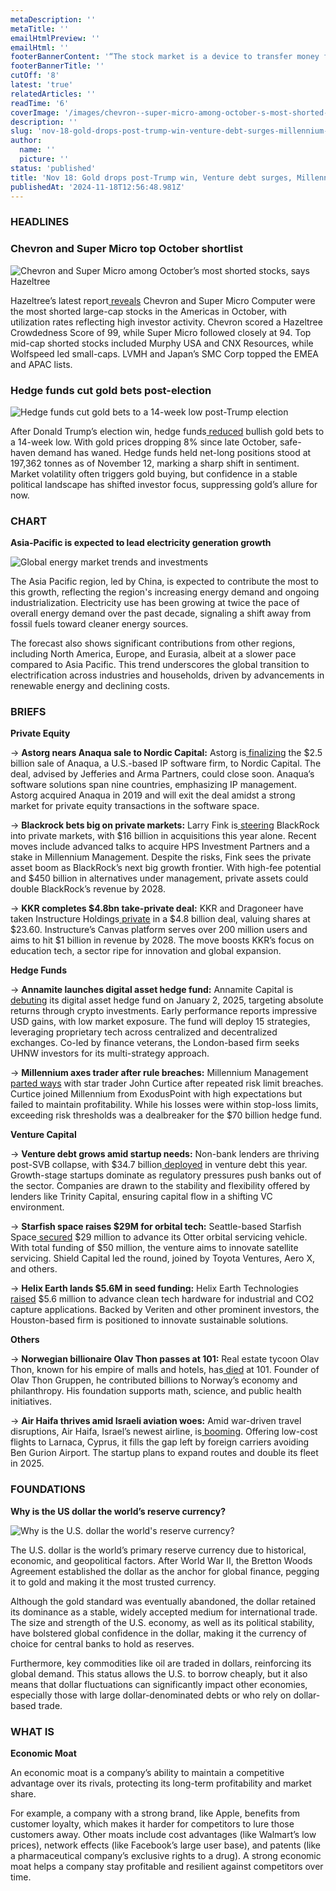 ```yaml
---
metaDescription: ''
metaTitle: ''
emailHtmlPreview: ''
emailHtml: ''
footerBannerContent: '“The stock market is a device to transfer money from the impatient to the patient.” - Warren Buffett'
footerBannerTitle: ''
cutOff: '8'
latest: 'true'
relatedArticles: ''
readTime: '6'
coverImage: '/images/chevron--super-micro-among-october-s-most-shorted-stocks--says-hazeltree-kwMT.webp'
description: ''
slug: 'nov-18-gold-drops-post-trump-win-venture-debt-surges-millennium-axes-star-trader'
author:
  name: ''
  picture: ''
status: 'published'
title: 'Nov 18: Gold drops post-Trump win, Venture debt surges, Millennium axes star trader'
publishedAt: '2024-11-18T12:56:48.981Z'
---
```


### HEADLINES

### Chevron and Super Micro top October shortlist

![Chevron and Super Micro among October’s most shorted stocks, says Hazeltree](/images/chevron--super-micro-among-october-s-most-shorted-stocks--says-hazeltree-E3NT.webp)

Hazeltree’s latest report[ reveals](https://www.hedgeweek.com/chevron-super-micro-among-octobers-most-shorted-stocks-says-hazeltree/) Chevron and Super Micro Computer were the most shorted large-cap stocks in the Americas in October, with utilization rates reflecting high investor activity. Chevron scored a Hazeltree Crowdedness Score of 99, while Super Micro followed closely at 94. Top mid-cap shorted stocks included Murphy USA and CNX Resources, while Wolfspeed led small-caps. LVMH and Japan’s SMC Corp topped the EMEA and APAC lists.

### Hedge funds cut gold bets post-election

![Hedge funds cut gold bets to a 14-week low post-Trump election](/images/hedge-funds-slash-bullish-wagers-on-gold-over-trump-election-win-I4MD.webp)

After Donald Trump’s election win, hedge funds[ reduced](https://www.bnnbloomberg.ca/investing/2024/11/15/hedge-funds-slash-bullish-wagers-on-gold-over-trump-election-win/) bullish gold bets to a 14-week low. With gold prices dropping 8% since late October, safe-haven demand has waned. Hedge funds held net-long positions stood at 197,362 tonnes as of November 12, marking a sharp shift in sentiment. Market volatility often triggers gold buying, but confidence in a stable political landscape has shifted investor focus, suppressing gold’s allure for now.

### CHART

**Asia-Pacific is expected to lead electricity generation growth**

![Global energy market trends and investments](/images/egergy-AyMj.webp)

The Asia Pacific region, led by China, is expected to contribute the most to this growth, reflecting the region's increasing energy demand and ongoing industrialization. Electricity use has been growing at twice the pace of overall energy demand over the past decade, signaling a shift away from fossil fuels toward cleaner energy sources.

The forecast also shows significant contributions from other regions, including North America, Europe, and Eurasia, albeit at a slower pace compared to Asia Pacific. This trend underscores the global transition to electrification across industries and households, driven by advancements in renewable energy and declining costs.

### BRIEFS

**Private Equity**

→ **Astorg nears Anaqua sale to Nordic Capital:** Astorg is[ finalizing](https://www.bnnbloomberg.ca/investing/2024/11/15/astorg-nears-25-billion-anaqua-sale-to-nordic-capital/) the $2.5 billion sale of Anaqua, a U.S.-based IP software firm, to Nordic Capital. The deal, advised by Jefferies and Arma Partners, could close soon. Anaqua’s software solutions span nine countries, emphasizing IP management. Astorg acquired Anaqua in 2019 and will exit the deal amidst a strong market for private equity transactions in the software space.

→ **Blackrock bets big on private markets:** Larry Fink is[ steering](https://www.bnnbloomberg.ca/investing/2024/11/15/fink-pushes-blackrock-into-high-stakes-bet-on-private-markets/) BlackRock into private markets, with $16 billion in acquisitions this year alone. Recent moves include advanced talks to acquire HPS Investment Partners and a stake in Millennium Management. Despite the risks, Fink sees the private asset boom as BlackRock’s next big growth frontier. With high-fee potential and $450 billion in alternatives under management, private assets could double BlackRock’s revenue by 2028.

→ **KKR completes $4.8bn take-private deal:** KKR and Dragoneer have taken Instructure Holdings[ private](https://www.privateequitywire.co.uk/kkr-and-dragoneer-complete-4-8bn-take-private-of-edtech-firm-instructure/) in a $4.8 billion deal, valuing shares at $23.60. Instructure’s Canvas platform serves over 200 million users and aims to hit $1 billion in revenue by 2028. The move boosts KKR’s focus on education tech, a sector ripe for innovation and global expansion.

**Hedge Funds**

→ **Annamite launches digital asset hedge fund:** Annamite Capital is[ debuting](https://www.hedgeweek.com/annamite-capital-launches-multi-strat-digital-asset-hedge-fund/) its digital asset hedge fund on January 2, 2025, targeting absolute returns through crypto investments. Early performance reports impressive USD gains, with low market exposure. The fund will deploy 15 strategies, leveraging proprietary tech across centralized and decentralized exchanges. Co-led by finance veterans, the London-based firm seeks UHNW investors for its multi-strategy approach.

→ **Millennium axes trader after rule breaches:** Millennium Management[ parted ways](https://www.hedgeweek.com/millennium-axes-star-trader-after-less-than-year/#:~:text=John%20Curtice%2C%20a%20high%2Dprofile,a%20report%20by%20eFinancial%20Careers.) with star trader John Curtice after repeated risk limit breaches. Curtice joined Millennium from ExodusPoint with high expectations but failed to maintain profitability. While his losses were within stop-loss limits, exceeding risk thresholds was a dealbreaker for the $70 billion hedge fund.

**Venture Capital**

→ **Venture debt grows amid startup needs:** Non-bank lenders are thriving post-SVB collapse, with $34.7 billion[ deployed](https://pitchbook.com/news/articles/non-bank-lenders-private-credit-venture-debt#:~:text=Non%2Dbank%20lenders%2C%20which%20swooped,latest%20PitchBook%2DNVCA%20Venture%20Monitor.) in venture debt this year. Growth-stage startups dominate as regulatory pressures push banks out of the sector. Companies are drawn to the stability and flexibility offered by lenders like Trinity Capital, ensuring capital flow in a shifting VC environment.

→ **Starfish space raises $29M for orbital tech:** Seattle-based Starfish Space[ secured](https://vcnewsdaily.com/starfish-space/venture-capital-funding/hcszfnnvnh) $29 million to advance its Otter orbital servicing vehicle. With total funding of $50 million, the venture aims to innovate satellite servicing. Shield Capital led the round, joined by Toyota Ventures, Aero X, and others.

→ **Helix Earth lands $5.6M in seed funding:** Helix Earth Technologies[ raised](https://vcnewsdaily.com/helix-earth/venture-capital-funding/vfqwmpdxbc) $5.6 million to advance clean tech hardware for industrial and CO2 capture applications. Backed by Veriten and other prominent investors, the Houston-based firm is positioned to innovate sustainable solutions.

**Others**

→ **Norwegian billionaire Olav Thon passes at 101:** Real estate tycoon Olav Thon, known for his empire of malls and hotels, has[ died](https://www.bnnbloomberg.ca/investing/2024/11/16/olav-thon-billionaire-norwegian-real-estate-tycoon-dies-at-101/) at 101. Founder of Olav Thon Gruppen, he contributed billions to Norway’s economy and philanthropy. His foundation supports math, science, and public health initiatives.

→ **Air Haifa thrives amid Israeli aviation woes:** Amid war-driven travel disruptions, Air Haifa, Israel’s newest airline, is[ booming](https://www.bnnbloomberg.ca/business/2024/11/16/as-war-spooks-foreign-airlines-israelis-look-to-local-start-up/). Offering low-cost flights to Larnaca, Cyprus, it fills the gap left by foreign carriers avoiding Ben Gurion Airport. The startup plans to expand routes and double its fleet in 2025.

### FOUNDATIONS

**Why is the US dollar the world’s reserve currency?**

![Why is the U.S. dollar the world's reserve currency?](/images/why-is-the-u.s.-dollar-the-world-s-reserve-currency_-I4MD.webp)

The U.S. dollar is the world’s primary reserve currency due to historical, economic, and geopolitical factors. After World War II, the Bretton Woods Agreement established the dollar as the anchor for global finance, pegging it to gold and making it the most trusted currency.

Although the gold standard was eventually abandoned, the dollar retained its dominance as a stable, widely accepted medium for international trade. The size and strength of the U.S. economy, as well as its political stability, have bolstered global confidence in the dollar, making it the currency of choice for central banks to hold as reserves.

Furthermore, key commodities like oil are traded in dollars, reinforcing its global demand. This status allows the U.S. to borrow cheaply, but it also means that dollar fluctuations can significantly impact other economies, especially those with large dollar-denominated debts or who rely on dollar-based trade.

### WHAT IS

**Economic Moat**

An economic moat is a company’s ability to maintain a competitive advantage over its rivals, protecting its long-term profitability and market share.

For example, a company with a strong brand, like Apple, benefits from customer loyalty, which makes it harder for competitors to lure those customers away. Other moats include cost advantages (like Walmart’s low prices), network effects (like Facebook’s large user base), and patents (like a pharmaceutical company’s exclusive rights to a drug). A strong economic moat helps a company stay profitable and resilient against competitors over time.